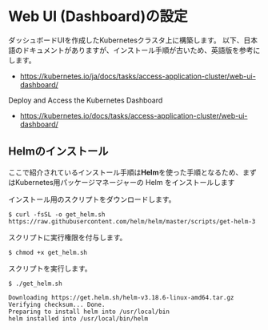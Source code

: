 # Web UI (Dashboard)の設定
ダッシュボードUIを作成したKubernetesクラスタ上に構築します。
以下、日本語のドキュメントがありますが、インストール手順が古いため、英語版を参考にします。
* https://kubernetes.io/ja/docs/tasks/access-application-cluster/web-ui-dashboard/

Deploy and Access the Kubernetes Dashboard
* https://kubernetes.io/docs/tasks/access-application-cluster/web-ui-dashboard/

## Helmのインストール
ここで紹介されているインストール手順は**Helm**を使った手順となるため、まずはKubernetes用パッケージマネージャーの Helm をインストールします

インストール用のスクリプトをダウンロードします。
```
$ curl -fsSL -o get_helm.sh https://raw.githubusercontent.com/helm/helm/master/scripts/get-helm-3
```

スクリプトに実行権限を付与します。
```
$ chmod +x get_helm.sh
```

スクリプトを実行します。
```
$ ./get_helm.sh

Downloading https://get.helm.sh/helm-v3.18.6-linux-amd64.tar.gz
Verifying checksum... Done.
Preparing to install helm into /usr/local/bin
helm installed into /usr/local/bin/helm
```
